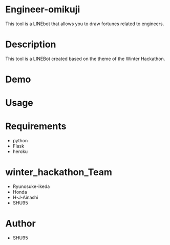 # Engineer-omikuji
This tool is a LINEbot that allows you to draw fortunes related to engineers.

# Description
This tool is a LINEBot created based on the theme of the Winter Hackathon.

# Demo

# Usage

# Requirements
- python
- Flask 
- heroku

# winter_hackathon_Team
- Ryunosuke-ikeda
- Honda
- H-J-Ainashi
- SHU95

# Author
- SHU95

